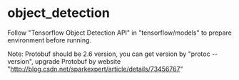 # object_detection

Follow "Tensorflow Object Detection API" in "tensorflow/models" to prepare environment before running.

Note: Protobuf should be 2.6 version, you can get version by "protoc --version", upgrade Protobuf by website "http://blog.csdn.net/sparkexpert/article/details/73456767"
